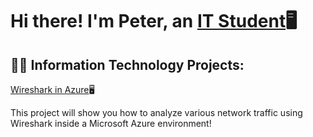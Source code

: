 <h1>Hi there! I'm Peter, an <a href="https://www.linkedin.com/in/petermara/">IT Student</a>🖥️</h1>

<h2>👨‍💻 Information Technology Projects:</h2>
<a href="https://github.com/PeterA02gh/WiresharkInAzure">Wireshark in Azure</a>🖥️</h1> 

This project will show you how to analyze various network traffic using Wireshark inside a Microsoft Azure environment! 
